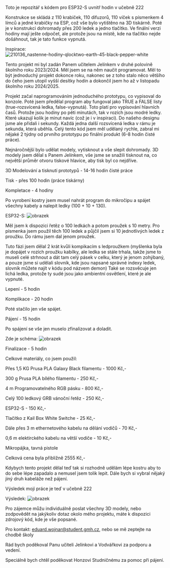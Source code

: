 Toto je repozitář s kódem pro ESP32-S uvnitř hodin v učebně 222

Konstrukce se skládá z 110 krabiček, 110 difuzorů, 110 víček s písmenkem 4 límců a jedné krabičky na ESP, což vše bylo vytištěno na 3D tiskárně.
Poté je v konstrukci dohromady přes 200 ledek a jedno tlačítko.
Ve finální verzi hodiny mají ješte odpočet, ale protože jsou na místě, kde na tlačítko nejde došáhnout, tak je tato funkce vypnutá.

Inspirace:
![210136_nastenne-hodiny-qlocktwo-earth-45-black-pepper-white](https://github.com/user-attachments/assets/98c2e873-6666-45c1-977e-5ef554eaf76a)

Tento projekt mi byl zadán Panem učitelem Jelínkem v druhé polovině školního roku 2023/2024. Měl jsem se na něm naučit programovat.
Měl to být jednoduchý projekt dokonce roku, nakonec se z toho stalo něco většího do čeho jsem utopil vyšší desítky hodin a dokončil jsem ho až v listopadu školního roku 2024/2025.

Projekt začal naprogramováním jednoduchého prototypu, co vypisoval do konzole. Poté jsem předělal program aby fungoval jako TRUE a FALSE listy (true-rozsvícená ledka, false-vypnutá). Toto platí pro vypisování hlavních časů. 
Protože jsou hodiny po pěti minutách, tak v rozích jsou modré ledky. Které ukazují kolik je minut navíc (což je i v inspiraci). Do našeho designu jsme ale přidali i sekundy. Každá jedna další rozsvícená ledka v rámu je sekunda, která uběhla.
Celý tento kód jsem měl udělaný rychle, zabral mi nějaké 2 týdny od prvního prototypu po finální produkt (6-8 hodin čisté práce).

Nejnáročnější bylo udělat modely, vytisknout a vše slepit dohromady. 3D modely jsem dělal s Panem Jelínkem, vše jsme se snažili tisknout na, co největší průměr otvoru tiskové hlavice, aby tisk byl co nejdříve.  

3D Modelování a tisknutí prototypů - 14-16 hodin čisté práce

Tisk - přes 100 hodin (práce tiskárny)

Kompletace - 4 hodiny

Po vyrobení kostry jsem musel nahrát program do mikročipu a spájet všechny kabely a nalepit ledky (100 + 10 + 130).

ESP32-S:
![obrazek](https://github.com/user-attachments/assets/0bf003e8-25d6-4cf0-9866-38a38a8d16c2)

Měl jsem k dispozici řetěz o 100 ledkách a potom proužek s 10 metry.
Pro písmenka jsem použil těch 100 ledek a půjčil jsem si 10 jednotlivých ledek z proužku.
Do rámu jsem dal jenom proužek.

Tuto fázi jsem dělal 2 krát kvůli kompikacím s ledproužkem (myšlenka byla je dopájet v rozích proužku kabílky, ale ledka se stále trhala, takže jsme to museli celé strhnout a dát tam celý pásek v celku, který je jenom zohýbaný, a pouze jsme si udělali slovník, kde jsou napsané správné indexy ledek, slovník můžete najít v kódu pod názvem demon)
Také se rozsvěcuje jen lichá ledka, protože ty sudé jsou jako ambientní osvětlení, které je ale vypnuté.

Lepení - 5 hodin

Komplikace - 20 hodin 

Poté stačilo jen vše spájet. 

Pájení - 15 hodin 

Po spájení se vše jen muselo zfinalizovat a doladit.

Zde je schéma:
![obrazek](https://github.com/user-attachments/assets/1a2e7f90-493a-4326-8ef4-6244d18e9c00)

Finalizace - 5 hodin

Celkové materiály, co jsem použil:

Přes 1,5 KG Prusa PLA Galaxy Black filamentu - 1000 Kč,-

300 g Prusa PLA bílého filamentu - 250 Kč,-

4 m Programovatelného RGB pásku - 800 Kč,-

Celý 100 ledkový GRB vánoční řetěz - 250 Kč,- 

ESP32-S - 150 Kč,-

Tlačítko z Kail Box White Switche - 25 Kč,-

Dále přes 3 m ethernetového kabelu na dělání vodičů - 70 Kč,-

0,6 m elektirckého kabelu na větší vodiče - 10 Kč,-

Mikropájka, tavná pistole

Celková cena byla přibližně 2555 Kč,-

Kdybych tento projekt dělal teď tak si rozhodně udělám lépe kostru aby to do sebe lépe zapadalo a nemusel jsem tolik lepit. Dále bych si vybral nějaký jiný druh kabeláže než pájení. 

Výsledek mojí práce je teď v učebně 222

Výsledek:
![obrazek](https://github.com/user-attachments/assets/e77b8391-7378-4c6a-9adc-8286b84a32a7)

Pro zájemce můžu individuálně poslat všechny 3D modely, nebo zodpovědět na jakýkoliv dotaz okolo mého projektu, máte k dispozici zdrojový kód, kde je vše popsané.

Pro kontakt: eduard.wojnar@student.gmh.cz, nebo se mě zeptejte na chodbě školy

Rád bych poděkoval Panu učiteli Jelínkovi a Vodvářkovi za podporu a vedení.

Speciálně bych chtěl poděkovat Honzovi Studničnému za pomoc při pájení.
